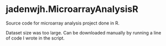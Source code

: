 # jadenwjh.MicroarrayAnalysisR
Source code for microarray analysis project done in R.

Dataset size was too large. Can be downloaded manually by running a line of code I wrote in the script.
